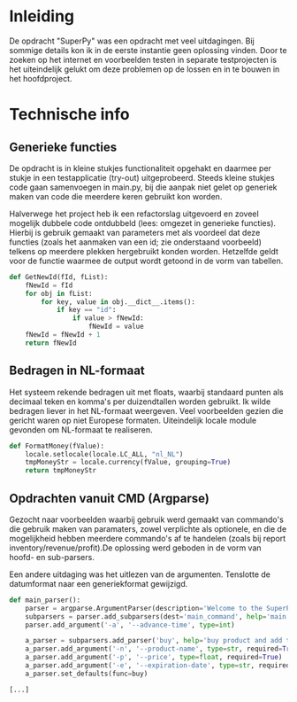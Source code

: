 Inleiding
=========
De opdracht "SuperPy" was een opdracht met veel uitdagingen. Bij sommige details kon ik in de eerste instantie geen oplossing vinden. Door te zoeken op het internet en voorbeelden testen in separate testprojecten is het uiteindelijk gelukt om deze problemen op de lossen en in te bouwen in het hoofdproject.

Technische info
===============
Generieke functies
------------------
De opdracht is in kleine stukjes functionaliteit opgehakt en daarmee per stukje in een testapplicatie (try-out) uitgeprobeerd. Steeds kleine stukjes code gaan samenvoegen in main.py, bij die aanpak niet gelet op generiek maken van code die meerdere keren gebruikt kon worden.

Halverwege het project heb ik een refactorslag uitgevoerd en zoveel mogelijk dubbele code ontdubbeld (lees: omgezet in generieke functies). Hierbij is gebruik gemaakt van parameters met als voordeel dat deze functies (zoals het aanmaken van een id; zie onderstaand voorbeeld) telkens op meerdere plekken hergebruikt konden worden. Hetzelfde geldt voor de functie waarmee de output wordt getoond in de vorm van tabellen. 

```python
def GetNewId(fId, fList):
    fNewId = fId
    for obj in fList:
        for key, value in obj.__dict__.items():
            if key == "id":
                if value > fNewId:
                    fNewId = value
    fNewId = fNewId + 1
    return fNewId
```

Bedragen in NL-formaat
----------------------
Het systeem rekende bedragen uit met floats, waarbij standaard punten als decimaal teken en komma's per duizendtallen worden gebruikt. Ik wilde bedragen liever in het NL-formaat weergeven. Veel voorbeelden gezien die gericht waren op niet Europese formaten. Uiteindelijk locale module gevonden om NL-formaat te realiseren.

```python 
def FormatMoney(fValue):
    locale.setlocale(locale.LC_ALL, "nl_NL")
    tmpMoneyStr = locale.currency(fValue, grouping=True)
    return tmpMoneyStr
```

Opdrachten vanuit CMD (Argparse)
--------------------------------
Gezocht naar voorbeelden waarbij gebruik werd gemaakt van commando's die gebruik maken van paramaters, zowel verplichte als optionele, en die de mogelijkheid hebben meerdere commando's af te handelen (zoals bij report inventory/revenue/profit).De oplossing werd geboden in de vorm van hoofd- en sub-parsers.

Een andere uitdaging was het uitlezen van de argumenten. 
Tenslotte de datumformat naar een generiekformat gewijzigd. 

```python
def main_parser():
    parser = argparse.ArgumentParser(description='Welcome to the SuperPy command line parser')
    subparsers = parser.add_subparsers(dest='main_command', help='main command')
    parser.add_argument('-a', '--advance-time', type=int)

    a_parser = subparsers.add_parser('buy', help='buy product and add to inventory')
    a_parser.add_argument('-n', '--product-name', type=str, required=True)
    a_parser.add_argument('-p', '--price', type=float, required=True)
    a_parser.add_argument('-e', '--expiration-date', type=str, required=True)
    a_parser.set_defaults(func=buy)

[...]
```

